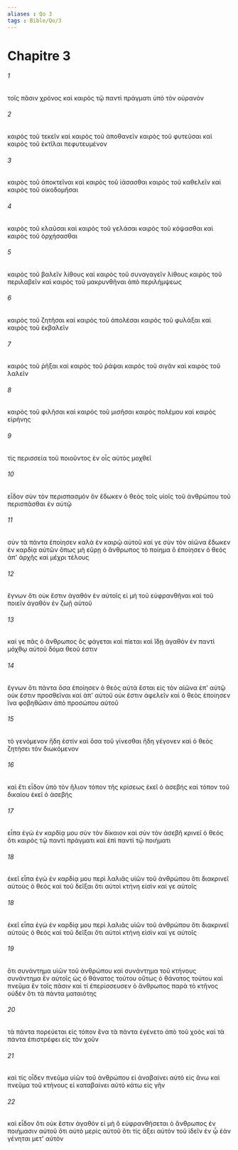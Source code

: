 ```yaml
---
aliases : Qo 3
tags : Bible/Qo/3
---
```


# Chapitre 3

###### 1
τοῖς πᾶσιν χρόνος καὶ καιρὸς τῷ παντὶ πράγματι ὑπὸ τὸν οὐρανόν
###### 2
καιρὸς τοῦ τεκεῖν καὶ καιρὸς τοῦ ἀποθανεῖν καιρὸς τοῦ φυτεῦσαι καὶ καιρὸς τοῦ ἐκτῖλαι πεφυτευμένον
###### 3
καιρὸς τοῦ ἀποκτεῖναι καὶ καιρὸς τοῦ ἰάσασθαι καιρὸς τοῦ καθελεῖν καὶ καιρὸς τοῦ οἰκοδομῆσαι
###### 4
καιρὸς τοῦ κλαῦσαι καὶ καιρὸς τοῦ γελάσαι καιρὸς τοῦ κόψασθαι καὶ καιρὸς τοῦ ὀρχήσασθαι
###### 5
καιρὸς τοῦ βαλεῖν λίθους καὶ καιρὸς τοῦ συναγαγεῖν λίθους καιρὸς τοῦ περιλαβεῖν καὶ καιρὸς τοῦ μακρυνθῆναι ἀπὸ περιλήμψεως
###### 6
καιρὸς τοῦ ζητῆσαι καὶ καιρὸς τοῦ ἀπολέσαι καιρὸς τοῦ φυλάξαι καὶ καιρὸς τοῦ ἐκβαλεῖν
###### 7
καιρὸς τοῦ ῥῆξαι καὶ καιρὸς τοῦ ῥάψαι καιρὸς τοῦ σιγᾶν καὶ καιρὸς τοῦ λαλεῖν
###### 8
καιρὸς τοῦ φιλῆσαι καὶ καιρὸς τοῦ μισῆσαι καιρὸς πολέμου καὶ καιρὸς εἰρήνης
###### 9
τίς περισσεία τοῦ ποιοῦντος ἐν οἷς αὐτὸς μοχθεῖ
###### 10
εἶδον σὺν τὸν περισπασμόν ὃν ἔδωκεν ὁ θεὸς τοῖς υἱοῖς τοῦ ἀνθρώπου τοῦ περισπᾶσθαι ἐν αὐτῷ
###### 11
σὺν τὰ πάντα ἐποίησεν καλὰ ἐν καιρῷ αὐτοῦ καί γε σὺν τὸν αἰῶνα ἔδωκεν ἐν καρδίᾳ αὐτῶν ὅπως μὴ εὕρῃ ὁ ἄνθρωπος τὸ ποίημα ὃ ἐποίησεν ὁ θεός ἀπ' ἀρχῆς καὶ μέχρι τέλους
###### 12
ἔγνων ὅτι οὐκ ἔστιν ἀγαθὸν ἐν αὐτοῖς εἰ μὴ τοῦ εὐφρανθῆναι καὶ τοῦ ποιεῖν ἀγαθὸν ἐν ζωῇ αὐτοῦ
###### 13
καί γε πᾶς ὁ ἄνθρωπος ὃς φάγεται καὶ πίεται καὶ ἴδῃ ἀγαθὸν ἐν παντὶ μόχθῳ αὐτοῦ δόμα θεοῦ ἐστιν
###### 14
ἔγνων ὅτι πάντα ὅσα ἐποίησεν ὁ θεός αὐτὰ ἔσται εἰς τὸν αἰῶνα ἐπ' αὐτῷ οὐκ ἔστιν προσθεῖναι καὶ ἀπ' αὐτοῦ οὐκ ἔστιν ἀφελεῖν καὶ ὁ θεὸς ἐποίησεν ἵνα φοβηθῶσιν ἀπὸ προσώπου αὐτοῦ
###### 15
τὸ γενόμενον ἤδη ἐστίν καὶ ὅσα τοῦ γίνεσθαι ἤδη γέγονεν καὶ ὁ θεὸς ζητήσει τὸν διωκόμενον
###### 16
καὶ ἔτι εἶδον ὑπὸ τὸν ἥλιον τόπον τῆς κρίσεως ἐκεῖ ὁ ἀσεβής καὶ τόπον τοῦ δικαίου ἐκεῖ ὁ ἀσεβής
###### 17
εἶπα ἐγὼ ἐν καρδίᾳ μου σὺν τὸν δίκαιον καὶ σὺν τὸν ἀσεβῆ κρινεῖ ὁ θεός ὅτι καιρὸς τῷ παντὶ πράγματι καὶ ἐπὶ παντὶ τῷ ποιήματι
###### 18
ἐκεῖ εἶπα ἐγὼ ἐν καρδίᾳ μου περὶ λαλιᾶς υἱῶν τοῦ ἀνθρώπου ὅτι διακρινεῖ αὐτοὺς ὁ θεός καὶ τοῦ δεῖξαι ὅτι αὐτοὶ κτήνη εἰσὶν καί γε αὐτοῖς
###### 18
ἐκεῖ εἶπα ἐγὼ ἐν καρδίᾳ μου περὶ λαλιᾶς υἱῶν τοῦ ἀνθρώπου ὅτι διακρινεῖ αὐτοὺς ὁ θεός καὶ τοῦ δεῖξαι ὅτι αὐτοὶ κτήνη εἰσὶν καί γε αὐτοῖς
###### 19
ὅτι συνάντημα υἱῶν τοῦ ἀνθρώπου καὶ συνάντημα τοῦ κτήνους συνάντημα ἓν αὐτοῖς ὡς ὁ θάνατος τούτου οὕτως ὁ θάνατος τούτου καὶ πνεῦμα ἓν τοῖς πᾶσιν καὶ τί ἐπερίσσευσεν ὁ ἄνθρωπος παρὰ τὸ κτῆνος οὐδέν ὅτι τὰ πάντα ματαιότης
###### 20
τὰ πάντα πορεύεται εἰς τόπον ἕνα τὰ πάντα ἐγένετο ἀπὸ τοῦ χοός καὶ τὰ πάντα ἐπιστρέφει εἰς τὸν χοῦν
###### 21
καὶ τίς οἶδεν πνεῦμα υἱῶν τοῦ ἀνθρώπου εἰ ἀναβαίνει αὐτὸ εἰς ἄνω καὶ πνεῦμα τοῦ κτήνους εἰ καταβαίνει αὐτὸ κάτω εἰς γῆν
###### 22
καὶ εἶδον ὅτι οὐκ ἔστιν ἀγαθὸν εἰ μὴ ὃ εὐφρανθήσεται ὁ ἄνθρωπος ἐν ποιήμασιν αὐτοῦ ὅτι αὐτὸ μερὶς αὐτοῦ ὅτι τίς ἄξει αὐτὸν τοῦ ἰδεῖν ἐν ᾧ ἐὰν γένηται μετ' αὐτόν
